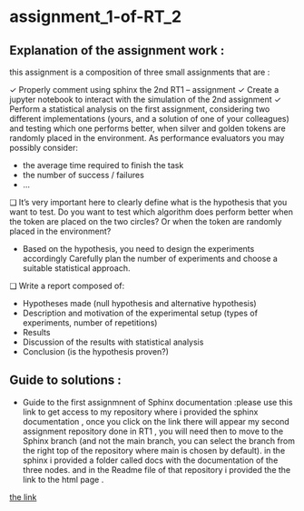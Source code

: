 # assignment_1-of-RT_2

## Explanation of the assignment work :
this assignment is a composition of three small assignments that are : 


✓ Properly comment using sphinx the 2nd RT1 – assignment
✓ Create a jupyter notebook to interact with the simulation of the 2nd assignment
✓ Perform a statistical analysis on the first assignment, considering two different implementations (yours, and a
solution of one of your colleagues) and testing which one performs better, when silver and golden tokens are
randomly placed in the environment.
As performance evaluators you may possibly consider:
- the average time required to finish the task
- the number of success / failures
- …


❑ It’s very important here to clearly define what is the hypothesis that you want to test. Do you want to test which
algorithm does perform better when the token are placed on the two circles? Or when the token are randomly
placed in the environment?
- Based on the hypothesis, you need to design the experiments accordingly
Carefully plan the number of experiments and choose a suitable statistical approach. 


❑ Write a report composed of:
- Hypotheses made (null hypothesis and alternative hypothesis)
- Description and motivation of the experimental setup (types of experiments, number of repetitions)
- Results
- Discussion of the results with statistical analysis
- Conclusion (is the hypothesis proven?) 

## Guide to solutions :
- Guide to the first assignmnent of Sphinx documentation :please use this link to get access to my repository where i provided the sphinx documentation , once you click on the link there will appear my second assignment repository done in RT1 , you will need then to move to the Sphinx branch (and not the main branch, you can select the branch from the right top of the repository where main is chosen by default). in the sphinx i provided a folder called docs with the documentation of the three nodes. and in the Readme file of that repository i provided the the link to the html page .        
 
[the link]([URL](https://github.com/benkredda/assignment_2)) 


